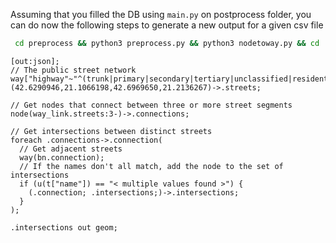 Assuming that you filled the DB using `main.py` on postprocess folder, you can do now the following steps to generate a new output for a given csv file 
```bash
 cd preprocess && python3 preprocess.py && python3 nodetoway.py && cd ../segmentize && python3 postprocess.py && python3 outputfaza2.py > 7.txt
```

```
[out:json];
// The public street network
way["highway"~"^(trunk|primary|secondary|tertiary|unclassified|residential)$"](42.6290946,21.1066198,42.6969650,21.2136267)->.streets;

// Get nodes that connect between three or more street segments
node(way_link.streets:3-)->.connections;

// Get intersections between distinct streets
foreach .connections->.connection(
  // Get adjacent streets
  way(bn.connection);
  // If the names don't all match, add the node to the set of intersections
  if (u(t["name"]) == "< multiple values found >") {
    (.connection; .intersections;)->.intersections;
  }
);

.intersections out geom;

```

